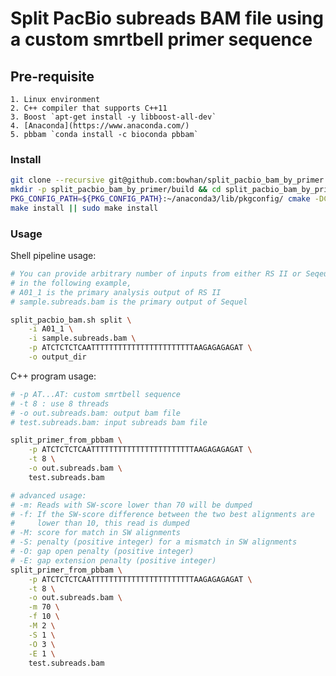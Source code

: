 # Split PacBio subreads BAM file using a custom smrtbell primer sequence

## Pre-requisite

    1. Linux environment
    2. C++ compiler that supports C++11
    3. Boost `apt-get install -y libboost-all-dev`
    4. [Anaconda](https://www.anaconda.com/)
    5. pbbam `conda install -c bioconda pbbam`

### Install

```bash
git clone --recursive git@github.com:bowhan/split_pacbio_bam_by_primer.git
mkdir -p split_pacbio_bam_by_primer/build && cd split_pacbio_bam_by_primer/build
PKG_CONFIG_PATH=${PKG_CONFIG_PATH}:~/anaconda3/lib/pkgconfig/ cmake -DCMAKE_BUILD_TYPE=RELEASE .. && make -j4 
make install || sudo make install
```

### Usage

Shell pipeline usage:

```bash
# You can provide arbitrary number of inputs from either RS II or Seqeuel
# in the following example,
# A01_1 is the primary analysis output of RS II
# sample.subreads.bam is the primary output of Sequel

split_pacbio_bam.sh split \
    -i A01_1 \
    -i sample.subreads.bam \
    -p ATCTCTCTCAATTTTTTTTTTTTTTTTTTTTTTTAAGAGAGAGAT \
    -o output_dir
```

C++ program usage:

```bash
# -p AT...AT: custom smrtbell sequence
# -t 8 : use 8 threads
# -o out.subreads.bam: output bam file
# test.subreads.bam: input subreads bam file

split_primer_from_pbbam \
    -p ATCTCTCTCAATTTTTTTTTTTTTTTTTTTTTTTAAGAGAGAGAT \
    -t 8 \
    -o out.subreads.bam \
    test.subreads.bam

# advanced usage:
# -m: Reads with SW-score lower than 70 will be dumped
# -f: If the SW-score difference between the two best alignments are
#     lower than 10, this read is dumped
# -M: score for match in SW alignments
# -S: penalty (positive integer) for a mismatch in SW alignments
# -O: gap open penalty (positive integer)
# -E: gap extension penalty (positive integer)
split_primer_from_pbbam \
    -p ATCTCTCTCAATTTTTTTTTTTTTTTTTTTTTTTAAGAGAGAGAT \
    -t 8 \
    -o out.subreads.bam \
    -m 70 \
    -f 10 \
    -M 2 \
    -S 1 \
    -O 3 \
    -E 1 \
    test.subreads.bam
```
